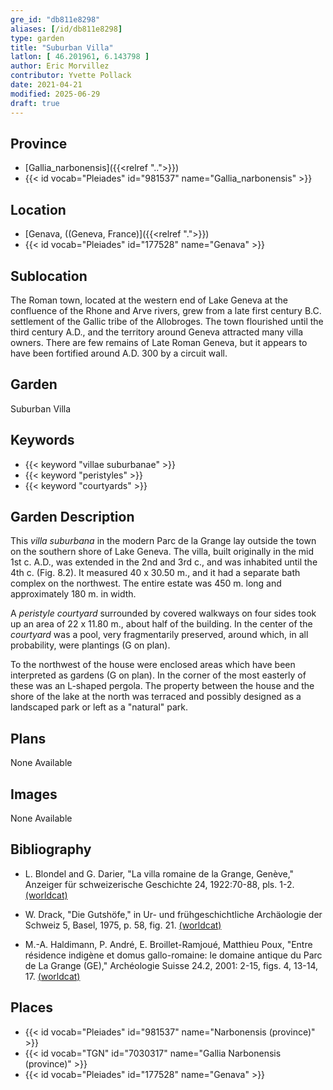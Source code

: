 ```yaml
---
gre_id: "db811e8298"
aliases: [/id/db811e8298]
type: garden
title: "Suburban Villa"
latlon: [ 46.201961, 6.143798 ]
author: Eric Morvillez
contributor: Yvette Pollack
date: 2021-04-21
modified: 2025-06-29
draft: true
---
```


## Province

- [Gallia_narbonensis]({{<relref "..">}})
- {{< id vocab="Pleiades" id="981537" name="Gallia_narbonensis" >}}

<!-- ## Province Description -->

## Location

- [Genava, ((Geneva, France)]({{<relref ".">}})
- {{< id vocab="Pleiades" id="177528" name="Genava" >}}

## Sublocation

The Roman town, located at the western end of Lake Geneva at the confluence of the Rhone and Arve rivers, grew from a late first century B.C. settlement of the Gallic tribe of the Allobroges. The town flourished until the third century  A.D., and the territory around Geneva attracted many villa owners. There are few remains of Late Roman Geneva, but it appears to have been fortified around A.D. 300 by a circuit wall.

## Garden

Suburban Villa

<!-- ## Keywords -->

## Keywords

- {{< keyword "villae suburbanae" >}}
- {{< keyword "peristyles" >}}
- {{< keyword "courtyards" >}}

## Garden Description

This *villa suburbana* in the modern Parc de la Grange lay outside the town on the southern shore of Lake Geneva. The villa, built originally in the mid 1st c. A.D., was extended in the 2nd and 3rd c., and was inhabited until the 4th c. (Fig. 8.2). It measured 40 x 30.50 m., and it had a separate bath complex on the northwest.  The entire estate was 450 m. long and approximately 180 m. in width.

A *peristyle courtyard* surrounded by covered walkways on four sides took up an area of 22 x 11.80 m., about half of the building. In the center of the *courtyard* was a pool, very fragmentarily preserved, around which, in all probability, were plantings (G on plan).

To the northwest of the house were enclosed areas which have been interpreted as gardens (G on plan). In the corner of the most easterly of these was an L-shaped pergola. The property between the house and the shore of the lake at the north was terraced and possibly designed as a landscaped park or left as a "natural" park.


<!-- text is from draft file -->

## Plans

None Available

## Images

None Available

<!-- ## Dates -->

## Bibliography

- L. Blondel and G. Darier, "La villa romaine de la Grange, Genève," Anzeiger für schweizerische Geschichte 24, 1922:70-88, pls. 1-2. [(worldcat)](https://search.worldcat.org/title/891753412)

- W. Drack, "Die Gutshöfe," in Ur- und frühgeschichtliche Archäologie der Schweiz 5, Basel, 1975, p. 58, fig. 21. [(worldcat)](https://search.worldcat.org/title/995475924)

- M.-A. Haldimann, P. André, E. Broillet-Ramjoué, Matthieu Poux, "Entre résidence indigène et domus gallo-romaine: le domaine antique du Parc de La Grange (GE)," Archéologie Suisse 24.2, 2001: 2-15, figs. 4, 13-14, 17. [(worldcat)](https://search.worldcat.org/title/718064040)

## Places

- {{< id vocab="Pleiades" id="981537" name="Narbonensis (province)" >}}
- {{< id vocab="TGN" id="7030317" name="Gallia Narbonensis (province)" >}}
- {{< id vocab="Pleiades" id="177528" name="Genava" >}}
